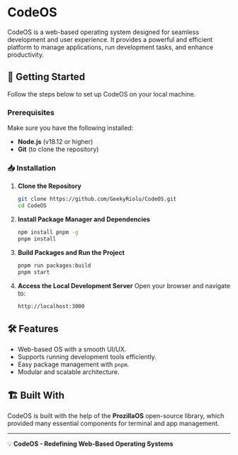 # CodeOS

CodeOS is a web-based operating system designed for seamless development and user experience. It provides a powerful and efficient platform to manage applications, run development tasks, and enhance productivity.

## 🚀 Getting Started

Follow the steps below to set up CodeOS on your local machine.

### Prerequisites

Make sure you have the following installed:
- **Node.js** (v18.12 or higher)
- **Git** (to clone the repository)

### 📥 Installation

1. **Clone the Repository**
   ```sh
   git clone https://github.com/GeekyRiolu/CodeOS.git
   cd CodeOS
   ```

2. **Install Package Manager and Dependencies**
   ```sh
   npm install pnpm -g
   pnpm install
   ```

3. **Build Packages and Run the Project**
   ```sh
   pnpm run packages:build
   pnpm start
   ```

4. **Access the Local Development Server**
   Open your browser and navigate to:
   ```
   http://localhost:3000
   ```

## 🛠 Features

- Web-based OS with a smooth UI/UX.
- Supports running development tools efficiently.
- Easy package management with `pnpm`.
- Modular and scalable architecture.

## 🏗 Built With

CodeOS is built with the help of the **ProzillaOS** open-source library, which provided many essential components for terminal and app management.


---

💡 **CodeOS - Redefining Web-Based Operating Systems**

